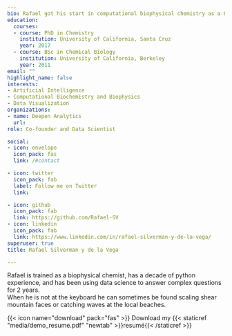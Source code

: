 ```yaml
---
bio: Rafael got his start in computational biophysical chemistry as a PhD student at U.C. Santa Cruz. He has built a solid understanding of data science and machine learning on a foundation of python and Linux skills. Rafael spends his weekends climbing rocks and mountains with his family.
education:
  courses:
  - course: PhD in Chemistry
    institution: University of California, Santa Cruz
    year: 2017
  - course: BSc in Chemical Biology
    institution: University of California, Berkeley
    year: 2011
email: ""
highlight_name: false
interests:
- Artificial Intelligence
- Computational Biochemistry and Biophysics
- Data Visualization
organizations:
- name: Deepen Analytics
  url: 
role: Co-founder and Data Scientist

social:
- icon: envelope
  icon_pack: fas
  link: /#contact

- icon: twitter
  icon_pack: fab
  label: Follow me on Twitter
  link: 

- icon: github
  icon_pack: fab
  link: https://github.com/Rafael-SV
- icon: linkedin
  icon_pack: fab
  link: https://www.linkedin.com/in/rafael-silverman-y-de-la-vega/ 
superuser: true
title: Rafael Silverman y de la Vega

---
```


Rafael is trained as a biophysical chemist, has a decade of python experience, and has been using data science to answer complex questions for 2 years.  
When he is not at the keyboard he can sometimes be found scaling shear mountain faces or catching waves at the local beaches.

{{< icon name="download" pack="fas" >}} Download my {{< staticref "media/demo_resume.pdf" "newtab" >}}resumé{{< /staticref >}}



